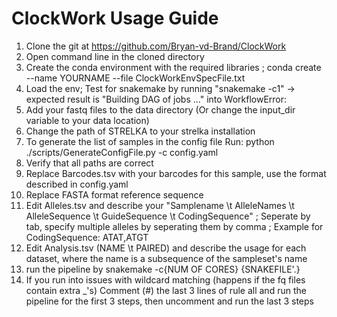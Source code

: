 # ClockWork Usage Guide

1. Clone the git at https://github.com/Bryan-vd-Brand/ClockWork
2. Open command line in the cloned directory
2. Create the conda environment with the required libraries ; conda create --name YOURNAME --file ClockWorkEnvSpecFile.txt
3. Load the env; Test for snakemake by running "snakemake -c1" -> expected result is "Building DAG of jobs ..." into WorkflowError:
4. Add your fastq files to the data directory (Or change the input_dir variable to your data location)
5. Change the path of STRELKA to your strelka installation
6. To generate the list of samples in the config file Run: python ./scripts/GenerateConfigFile.py -c config.yaml  
7. Verify that all paths are correct
8. Replace Barcodes.tsv with your barcodes for this sample, use the format described in config.yaml
9. Replace FASTA format reference sequence
10. Edit Alleles.tsv and describe your "Samplename \t AlleleNames \t AlleleSequence \t GuideSequence \t CodingSequence" ; Seperate by tab, specify multiple alleles by seperating them by comma ; Example for CodingSequence: ATAT,ATGT
11. Edit Analysis.tsv (NAME \t PAIRED) and describe the usage for each dataset, where the name is a subsequence of the sampleset's name
12. run the pipeline by snakemake -c{NUM OF CORES} {SNAKEFILE'.}
13. If you run into issues with wildcard matching (happens if the fq files contain extra _'s) Comment (#) the last 3 lines of rule all and run the pipeline for the first 3 steps, then uncomment and run the last 3 steps
